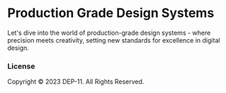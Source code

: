# Production Grade Design Systems
Let's dive into the world of production-grade design systems - where precision meets creativity, setting new standards for excellence in digital design.

### License
Copyright &copy; 2023 DEP-11. All Rights Reserved.
